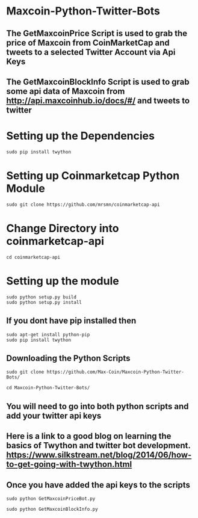 # Maxcoin-Python-Twitter-Bots
## The GetMaxcoinPrice Script is used to grab the price of Maxcoin from CoinMarketCap and tweets to a selected Twitter Account via Api Keys

## The GetMaxcoinBlockInfo Script is used to grab some api data of Maxcoin from http://api.maxcoinhub.io/docs/#/ and tweets to twitter



# Setting up the Dependencies 
```
sudo pip install twython
```

# Setting up Coinmarketcap Python Module
```
sudo git clone https://github.com/mrsmn/coinmarketcap-api
```

# Change Directory into coinmarketcap-api
```
cd coinmarketcap-api
```

# Setting up the module
```
sudo python setup.py build
sudo python setup.py install
```


## If you dont have pip installed then
```
sudo apt-get install python-pip
sudo pip install twython
```

## Downloading the Python Scripts
```
sudo git clone https://github.com/Max-Coin/Maxcoin-Python-Twitter-Bots/
```

```
cd Maxcoin-Python-Twitter-Bots/
```

## You will need to go into both python scripts and add your twitter api keys

## Here is a link to a good blog on learning the basics of Twython and twitter bot development. https://www.silkstream.net/blog/2014/06/how-to-get-going-with-twython.html


## Once you have added the api keys to the scripts
```
sudo python GetMaxcoinPriceBot.py

sudo python GetMaxcoinBlockInfo.py
```
